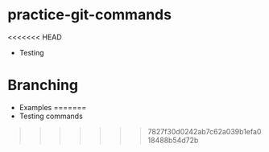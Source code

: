 # practice-git-commands

<<<<<<< HEAD
- Testing

# Branching

- Examples
=======
- Testing commands

>>>>>>> 7827f30d0242ab7c62a039b1efa018488b54d72b
